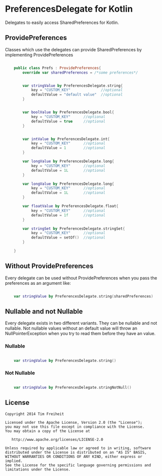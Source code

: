 PreferencesDelegate for Kotlin
==============================

Delegates to easily access SharedPreferences for Kotlin.

## ProvidePreferences

Classes which use the delegates can provide SharedPreferences by implementing ProvidePreferences

```kotlin

    public class Prefs : ProvidePreferences{
        override var sharedPreferences = /*some preferences*/


        var stringValue by PreferencesDelegate.string{
            key = "CUSTOM_KEY"              //optional
            defaultValue = "default value"  //optional
        }


        var boolValue by PreferencesDelegate.bool{
            key = "CUSTOM_KEY"      //optional
            defaultValue = true     //optional
        }


        var intValue by PreferencesDelegate.int{
            key = "CUSTOM_KEY"      //optional
            defaultValue = 1        //optional
        }

        var longValue by PreferencesDelegate.long{
            key = "CUSTOM_KEY"      //optional
            defaultValue = 1L       //optional
        }

        var longValue by PreferencesDelegate.long{
            key = "CUSTOM_KEY"      //optional
            defaultValue = 1L       //optional
        }

        var floatValue by PreferencesDelegate.float{
            key = "CUSTOM_KEY"      //optional
            defaultValue = 1f       //optional
        }

        var stringSet by PreferencesDelegate.stringSet{
            key = "CUSTOM_KEY"      //optional
            defaultValue = setOf()  //optional
        }

    }

```

## Without ProvidePreferences

Every delegate can be used without ProvidePreferences when you pass the preferences as an argument like:


```kotlin

    var stringValue by PreferencesDelegate.string(sharedPreferences)

```

## Nullable and not Nullable

Every delegate exists in two different variants.
They can be nullable and not nullable.
Not nullable values without an default value will throw an NullPointerException when you try to read them before they have an value.

### Nullable

```kotlin

    var stringValue by PreferencesDelegate.string()

```

### Not Nullable

```kotlin

    var stringValue by PreferencesDelegate.stringNotNull()

```


License
-------

    Copyright 2014 Tim Freiheit

    Licensed under the Apache License, Version 2.0 (the "License");
    you may not use this file except in compliance with the License.
    You may obtain a copy of the License at

       http://www.apache.org/licenses/LICENSE-2.0

    Unless required by applicable law or agreed to in writing, software
    distributed under the License is distributed on an "AS IS" BASIS,
    WITHOUT WARRANTIES OR CONDITIONS OF ANY KIND, either express or implied.
    See the License for the specific language governing permissions and
    limitations under the License.